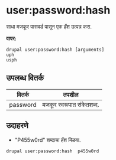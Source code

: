 # user:password:hash
साधा मजकूर पासवर्ड पासून एक हॅश उत्पन्न करा.

**वापर:**
```
drupal user:password:hash [arguments]
uph
usph
```

## उपलब्ध वितर्क
वितर्क | तपशील
---------|-------------
password | मजकूर स्वरूपात संकेतशब्द.

## उदाहरणे
* "P455w0rd" शब्दाचा हॅश मिळवा.
```
drupal user:password:hash  p455w0rd
```
